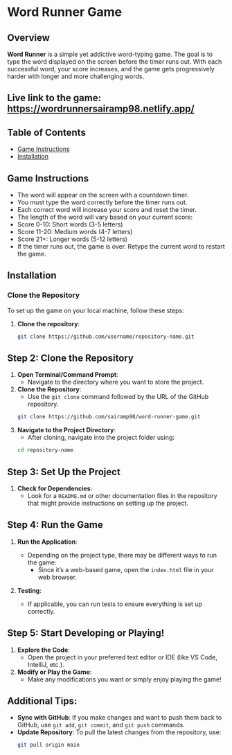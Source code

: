 # Word Runner Game

## Overview
**Word Runner** is a simple yet addictive word-typing game. The goal is to type the word displayed on the screen before the timer runs out. With each successful word, your score increases, and the game gets progressively harder with longer and more challenging words.

## Live link to the game: https://wordrunnersairamp98.netlify.app/

## Table of Contents
- [Game Instructions](#game-instructions)
- [Installation](#installation)

## Game Instructions
- The word will appear on the screen with a countdown timer.
- You must type the word correctly before the timer runs out.
- Each correct word will increase your score and reset the timer.
- The length of the word will vary based on your current score:
- Score 0-10: Short words (3-5 letters)
-   Score 11-20: Medium words (4-7 letters)
-   Score 21+: Longer words (5-12 letters)
- If the timer runs out, the game is over. Retype the current word to restart the game.

## Installation

### Clone the Repository
To set up the game on your local machine, follow these steps:

1. **Clone the repository**:
   ```bash
   git clone https://github.com/username/repository-name.git

## Step 2: Clone the Repository
1. **Open Terminal/Command Prompt**:
   - Navigate to the directory where you want to store the project.
2. **Clone the Repository**:
   - Use the `git clone` command followed by the URL of the GitHub repository.
   ```bash
   git clone https://github.com/sairamp98/word-runner-game.git
3. **Navigate to the Project Directory**:
   - After cloning, navigate into the project folder using:
   ```bash
   cd repository-name

## Step 3: Set Up the Project
1. **Check for Dependencies**:
   - Look for a `README.md` or other documentation files in the repository that might provide instructions on setting up the project.

## Step 4: Run the Game
1. **Run the Application**:
   - Depending on the project type, there may be different ways to run the game:
     - Since it’s a web-based game, open the `index.html` file in your web browser.
  
2. **Testing**:
   - If applicable, you can run tests to ensure everything is set up correctly.

## Step 5: Start Developing or Playing!
1. **Explore the Code**:
   - Open the project in your preferred text editor or IDE (like VS Code, IntelliJ, etc.).
2. **Modify or Play the Game**:
   - Make any modifications you want or simply enjoy playing the game!

## Additional Tips:
- **Sync with GitHub**: If you make changes and want to push them back to GitHub, use `git add`, `git commit`, and `git push` commands.
- **Update Repository**: To pull the latest changes from the repository, use:
  ```bash
  git pull origin main
